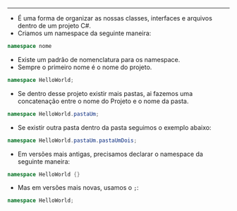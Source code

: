 ___
- É uma forma de organizar as nossas classes, interfaces e arquivos dentro de um projeto C#.
- Criamos um namespace da seguinte maneira:
```C#
namespace nome
```
- Existe um padrão de nomenclatura para os namespace.
- Sempre o primeiro nome é o nome do projeto.
```C#
namespace HelloWorld;
```
- Se dentro desse projeto existir mais pastas, ai fazemos uma concatenação entre o nome do Projeto e o nome da pasta.
```C#
namespace HelloWorld.pastaUm;
```
- Se existir outra pasta dentro da pasta seguimos o exemplo abaixo:
```C#
namespace HelloWorld.pastaUm.pastaUmDois;
```
- Em versões mais antigas, precisamos declarar o namespace da seguinte maneira:
```C#
namespace HelloWorld {}
```
- Mas em versões mais novas, usamos o `;`:
```C#
namespace HelloWorld;
```
